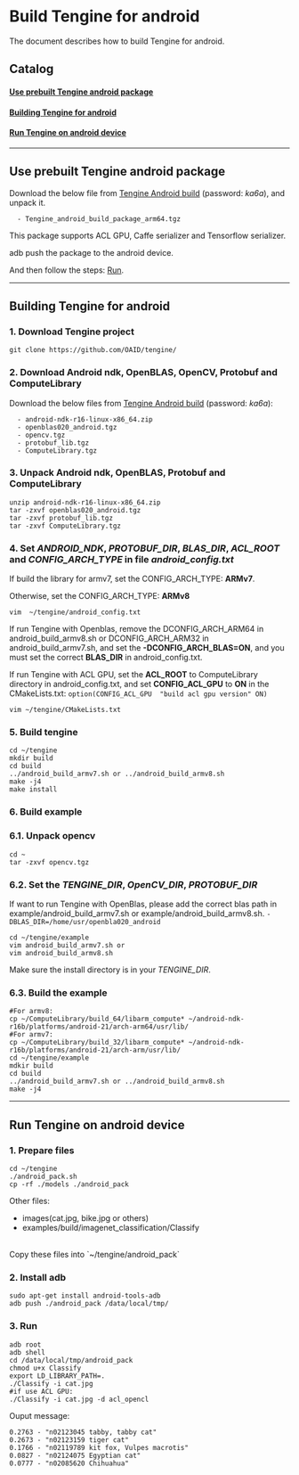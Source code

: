 # **Build Tengine for android**  
The document describes how to build Tengine for android.

## **Catalog**

#### [**Use prebuilt Tengine android package**](build_android.md#use-prebuilt-tengine-android-package-1)
#### [**Building Tengine for android**](build_android.md#building-tengine-for-android-1)
#### [**Run Tengine on android device**](build_android.md#run-tengine-on-android-device-1)

---

##  Use prebuilt Tengine android package
Download the below file from [Tengine Android build](https://pan.baidu.com/s/1RPHK_ji0LlL3ztjUa893Yg) (password: *ka6a*), and unpack it.
```
  - Tengine_android_build_package_arm64.tgz
```
This package supports ACL GPU, Caffe serializer and Tensorflow serializer.

adb push the package to the android device.

And then follow the steps: [Run](build_android.md#run-tengine-on-android-device-1).

---

##  Building Tengine for android

### 1. Download Tengine project
```
git clone https://github.com/OAID/tengine/
```
### 2. Download Android ndk, OpenBLAS, OpenCV, Protobuf and ComputeLibrary

Download the below files from [Tengine Android build](https://pan.baidu.com/s/1RPHK_ji0LlL3ztjUa893Yg) (password: *ka6a*):
```
  - android-ndk-r16-linux-x86_64.zip
  - openblas020_android.tgz
  - opencv.tgz
  - protobuf_lib.tgz
  - ComputeLibrary.tgz
```
### 3. Unpack Android ndk, OpenBLAS, Protobuf and ComputeLibrary
```
unzip android-ndk-r16-linux-x86_64.zip
tar -zxvf openblas020_android.tgz
tar -zxvf protobuf_lib.tgz
tar -zxvf ComputeLibrary.tgz
```
### 4. Set *ANDROID_NDK*, *PROTOBUF_DIR*, *BLAS_DIR*, *ACL_ROOT* and *CONFIG_ARCH_TYPE* in file *android_config.txt*
If build the library for armv7, set the CONFIG_ARCH_TYPE: **ARMv7**.

Otherwise, set the CONFIG_ARCH_TYPE: **ARMv8**

```
vim  ~/tengine/android_config.txt
```

If run Tengine with Openblas, remove the DCONFIG_ARCH_ARM64 in android_build_armv8.sh or DCONFIG_ARCH_ARM32 in android_build_armv7.sh, and set the **-DCONFIG_ARCH_BLAS=ON**, and you must set the correct **BLAS_DIR** in android_config.txt.

If run Tengine with ACL GPU, set the **ACL_ROOT** to ComputeLibrary directory in android_config.txt, and set **CONFIG_ACL_GPU** to **ON** in the CMakeLists.txt: `option(CONFIG_ACL_GPU  "build acl gpu version" ON)` 

```
vim ~/tengine/CMakeLists.txt
```

### 5. Build tengine
```
cd ~/tengine
mkdir build
cd build
../android_build_armv7.sh or ../android_build_armv8.sh
make -j4
make install
```

### 6. Build example
### 6.1. Unpack opencv
```
cd ~
tar -zxvf opencv.tgz
```
### 6.2. Set the *TENGINE_DIR*, *OpenCV_DIR*, *PROTOBUF_DIR*
If want to run Tengine with OpenBlas, please add the correct blas path in example/android_build_armv7.sh or example/android_build_armv8.sh. `-DBLAS_DIR=/home/usr/openbla020_android`

```
cd ~/tengine/example
vim android_build_armv7.sh or
vim android_build_armv8.sh
```
Make sure the install directory is in your *TENGINE_DIR*.
### 6.3. Build the example    
```
#For armv8:
cp ~/ComputeLibrary/build_64/libarm_compute* ~/android-ndk-r16b/platforms/android-21/arch-arm64/usr/lib/
#For armv7:
cp ~/ComputeLibrary/build_32/libarm_compute* ~/android-ndk-r16b/platforms/android-21/arch-arm/usr/lib/
cd ~/tengine/example
mdkir build
cd build
../android_build_armv7.sh or ../android_build_armv8.sh
make -j4
```
---
##  Run Tengine on android device
### 1. Prepare files
```
cd ~/tengine
./android_pack.sh
cp -rf ./models ./android_pack
```
Other files:
   - images(cat.jpg, bike.jpg or others)
   - examples/build/imagenet_classification/Classify 

<br />
Copy these files into `~/tengine/android_pack`

### 2. Install adb

```
sudo apt-get install android-tools-adb
adb push ./android_pack /data/local/tmp/
```

### 3. Run
```
adb root
adb shell
cd /data/local/tmp/android_pack
chmod u+x Classify 
export LD_LIBRARY_PATH=.
./Classify -i cat.jpg
#if use ACL GPU:
./Classify -i cat.jpg -d acl_opencl
```
Ouput message:
```
0.2763 - "n02123045 tabby, tabby cat"
0.2673 - "n02123159 tiger cat"
0.1766 - "n02119789 kit fox, Vulpes macrotis"
0.0827 - "n02124075 Egyptian cat"
0.0777 - "n02085620 Chihuahua"
```

